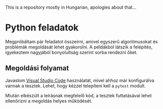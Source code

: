 This is a repository mostly in Hungarian, apologies about that...

# Python feladatok

Megpróbáltam pár feladatot összeírni, amivel egyszerű algoritmusokat és problémák megoldását lehet gyakorolni. A példákból látszik a felépítés, igyekeztem nagyjából bonyolultság szerint sorba rendezni őket.

## Megoldási folyamat

Javaslom [Visual Studio Code](https://code.visualstudio.com/) használatát, mivel ahhoz már konfigurálva vannak a tesztek. Lehet, hogy kézzel telepíteni kell a `pytest` modult.

Miután elkészült a leírásnak megfelelő kód, a tesztek futtatásával lehet ellenőrizni a megoldás helyes működését.